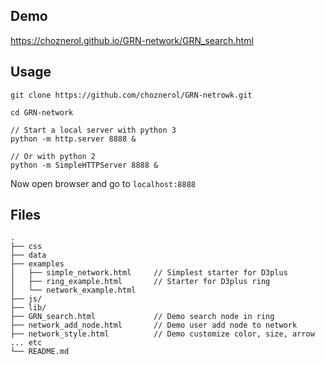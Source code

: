 ## Demo
https://choznerol.github.io/GRN-network/GRN_search.html

## Usage

```
git clone https://github.com/choznerol/GRN-netrowk.git

cd GRN-network

// Start a local server with python 3
python -m http.server 8888 &

// Or with python 2
python -m SimpleHTTPServer 8888 &
```
Now open browser and go to ```localhost:8888```

## Files
```
.
├── css
├── data
├── examples
│   ├── simple_network.html     // Simplest starter for D3plus
│   ├── ring_example.html       // Starter for D3plus ring
│   └── network_example.html
├── js/
├── lib/
├── GRN_search.html             // Demo search node in ring
├── network_add_node.html       // Demo user add node to network
├── network_style.html          // Demo customize color, size, arrow ... etc
└── README.md

```
